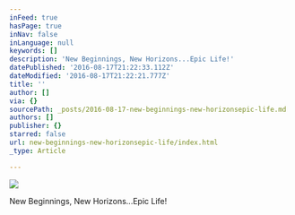 ```yaml
---
inFeed: true
hasPage: true
inNav: false
inLanguage: null
keywords: []
description: 'New Beginnings, New Horizons...Epic Life!'
datePublished: '2016-08-17T21:22:33.112Z'
dateModified: '2016-08-17T21:22:21.777Z'
title: ''
author: []
via: {}
sourcePath: _posts/2016-08-17-new-beginnings-new-horizonsepic-life.md
authors: []
publisher: {}
starred: false
url: new-beginnings-new-horizonsepic-life/index.html
_type: Article

---
```

![](https://the-grid-user-content.s3-us-west-2.amazonaws.com/a63ea1e7-27cb-48bd-bd52-0137243de62f.jpg)

New Beginnings, New Horizons...Epic Life!